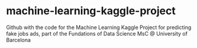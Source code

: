 # machine-learning-kaggle-project
Github with the code for the Machine Learning Kaggle Project for predicting fake jobs ads, part of the Fundations of Data Science MsC @ University of Barcelona
